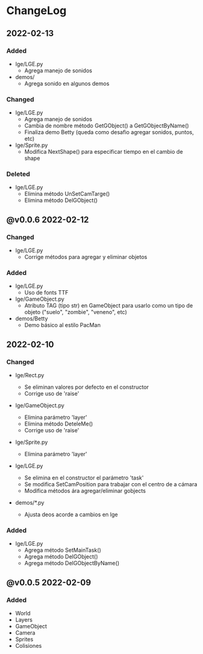 # ChangeLog

## 2022-02-13
### Added
- lge/LGE.py
    - Agrega manejo de sonidos
- demos/
    - Agrega sonido en algunos demos

### Changed
- lge/LGE.py
    - Agrega manejo de sonidos
    - Cambia de nombre método GetGObject() a GetGObjectByName()
    - Finaliza demo Betty (queda como desafio agregar sonidos, puntos, etc)
- lge/Sprite.py
    - Modifica NextShape() para especificar tiempo en el cambio de shape

### Deleted
- lge/LGE.py
    - Elimina método UnSetCamTarge()
    - Elimina método DelGObject()

## @v0.0.6 2022-02-12

### Changed
- lge/LGE.py
    - Corrige métodos para agregar y eliminar objetos

### Added
- lge/LGE.py
    - Uso de fonts TTF
- lge/GameObject.py
    - Atributo TAG (tipo str) en GameObject para usarlo como un tipo de objeto ("suelo", "zombie", "veneno", etc)
- demos/Betty
    - Demo básico al estilo PacMan

## 2022-02-10

### Changed
- lge/Rect.py
    - Se eliminan valores por defecto en el constructor
    - Corrige uso de 'raise'

- lge/GameObject.py
    - Elimina parámetro 'layer'
    - Elimina método DeteleMe()
    - Corrige uso de 'raise'

- lge/Sprite.py
    - Elimina parámetro 'layer'

- lge/LGE.py
    - Se elimina en el constructor el parámetro 'task'
    - Se modifica SetCamPosition para trabajar con el centro de a cámara
    - Modifica métodos ára agregar/eliminar gobjects

- demos/*.py
    - Ajusta deos acorde a cambios en lge

### Added
- lge/LGE.py
    - Agrega método SetMainTask()
    - Agrega método DelGObject()
    - Agrega método DelGObjectByName()

## @v0.0.5 2022-02-09

### Added
- World
- Layers
- GameObject
- Camera
- Sprites
- Colisiones
